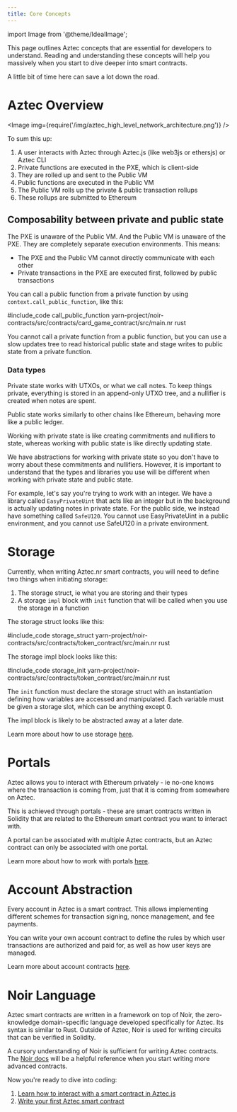 ```yaml
---
title: Core Concepts
---
```


import Image from '@theme/IdealImage';

This page outlines Aztec concepts that are essential for developers to understand. Reading and understanding these concepts will help you massively when you start to dive deeper into smart contracts.

A little bit of time here can save a lot down the road.

# Aztec Overview

<Image img={require('/img/aztec_high_level_network_architecture.png')} />

To sum this up:
1. A user interacts with Aztec through Aztec.js (like web3js or ethersjs) or Aztec CLI
2. Private functions are executed in the PXE, which is client-side
3. They are rolled up and sent to the Public VM
4. Public functions are executed in the Public VM
5. The Public VM rolls up the private & public transaction rollups
6. These rollups are submitted to Ethereum

## Composability between private and public state

The PXE is unaware of the Public VM. And the Public VM is unaware of the PXE. They are completely separate execution environments. This means:

* The PXE and the Public VM cannot directly communicate with each other
* Private transactions in the PXE are executed first, followed by public transactions

You can call a public function from a private function by using `context.call_public_function`, like this:

#include_code call_public_function yarn-project/noir-contracts/src/contracts/card_game_contract/src/main.nr rust

You cannot call a private function from a public function, but you can use a slow updates tree to read historical public state and stage writes to public state from a private function. 

### Data types

Private state works with UTXOs, or what we call notes. To keep things private, everything is stored in an append-only UTXO tree, and a nullifier is created when notes are spent.

Public state works similarly to other chains like Ethereum, behaving more like a public ledger. 

Working with private state is like creating commitments and nullifiers to state, whereas working with public state is like directly updating state.

We have abstractions for working with private state so you don't have to worry about these commitments and nullifiers. However, it is important to understand that the types and libraries you use will be different when working with private state and public state.

For example, let's say you're trying to work with an integer. We have a library called `EasyPrivateUint` that acts like an integer but in the background is actually updating notes in private state. For the public side, we instead have something called `SafeU120`. You cannot use EasyPrivateUint in a public environment, and you cannot use SafeU120 in a private environment.

# Storage

Currently, when writing Aztec.nr smart contracts, you will need to define two things when initiating storage:

1. The storage struct, ie what you are storing and their types
2. A storage `impl` block with `init` function that will be called when you use the storage in a function

The storage struct looks like this:

#include_code storage_struct yarn-project/noir-contracts/src/contracts/token_contract/src/main.nr rust

The storage impl block looks like this:

#include_code storage_init yarn-project/noir-contracts/src/contracts/token_contract/src/main.nr rust

The `init` function must declare the storage struct with an instantiation defining how variables are accessed and manipulated. Each variable must be given a storage slot, which can be anything except 0.

The impl block is likely to be abstracted away at a later date.

Learn more about how to use storage [here](../contracts/syntax/storage/main.md).

# Portals

Aztec allows you to interact with Ethereum privately - ie no-one knows where the transaction is coming from, just that it is coming from somewhere on Aztec.

This is achieved through portals - these are smart contracts written in Solidity that are related to the Ethereum smart contract you want to interact with.

A portal can be associated with multiple Aztec contracts, but an Aztec contract can only be associated with one portal. 

Learn more about how to work with portals [here](../contracts/portals/main.md).

# Account Abstraction

Every account in Aztec is a smart contract. This allows implementing different schemes for transaction signing, nonce management, and fee payments.

You can write your own account contract to define the rules by which user transactions are authorized and paid for, as well as how user keys are managed.

Learn more about account contracts [here](../../concepts/foundation/accounts/main.md).

# Noir Language

Aztec smart contracts are written in a framework on top of Noir, the zero-knowledge domain-specific language developed specifically for Aztec. Its syntax is similar to Rust. Outside of Aztec, Noir is used for writing circuits that can be verified in Solidity.

A cursory understanding of Noir is sufficient for writing Aztec contracts. The [Noir docs](https://noir-lang.org) will be a helpful reference when you start writing more advanced contracts.

Now you're ready to dive into coding:

1. [Learn how to interact with a smart contract in Aztec.js](./aztecjs-getting-started.md)
2. [Write your first Aztec smart contract](./aztecnr-getting-started.md)